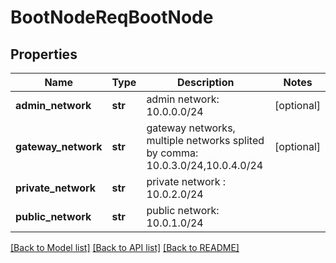 # BootNodeReqBootNode

## Properties
Name | Type | Description | Notes
------------ | ------------- | ------------- | -------------
**admin_network** | **str** | admin network: 10.0.0.0/24 | [optional] 
**gateway_network** | **str** | gateway networks, multiple networks splited by comma: 10.0.3.0/24,10.0.4.0/24 | [optional] 
**private_network** | **str** | private network : 10.0.2.0/24 | 
**public_network** | **str** | public network: 10.0.1.0/24 | 

[[Back to Model list]](../README.md#documentation-for-models) [[Back to API list]](../README.md#documentation-for-api-endpoints) [[Back to README]](../README.md)


